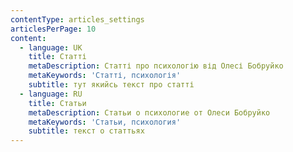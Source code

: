 ```yaml
---
contentType: articles_settings
articlesPerPage: 10
content:
  - language: UK
    title: Статті
    metaDescription: Статті про психологію від Олесі Бобруйко
    metaKeywords: 'Статті, психологія'
    subtitle: тут якийсь текст про статті
  - language: RU
    title: Статьи
    metaDescription: Статьи о психологие от Олеси Бобруйко
    metaKeywords: 'Статьи, психология'
    subtitle: текст о статтьях
---
```

